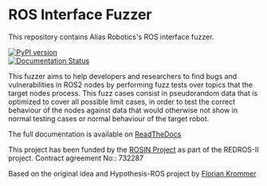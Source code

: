 # ROS Interface Fuzzer

This repository contains Alias Robotics's ROS interface fuzzer.

[![PyPI version](https://badge.fury.io/py/ros2_fuzzer.svg)](https://badge.fury.io/py/ros2_fuzzer)   
[![Documentation Status](https://readthedocs.org/projects/ros2_fuzzer/badge/?version=latest)](https://ros2_fuzzer.readthedocs.io/en/latest/?badge=latest)   


This fuzzer aims to help developers and researchers to find bugs and vulnerabilities in ROS2 nodes by performing fuzz tests
over topics that the target nodes process. This fuzz cases consist in pseudorandom data that is optimized to cover all
possible limit cases, in order to test the correct behaviour of the nodes against data that would otherwise not show 
in normal testing cases or normal behaviour of the target robot.

The full documentation is available on [ReadTheDocs](https://ros2_fuzzer.readthedocs.com)

This project has been funded by the [ROSIN Project](http://rosin-project.eu/) as part of the REDROS-II project.
Contract agreement No.: 732287

Based on the original idea and Hypothesis-ROS project by [Florian Krommer](https://github.com/fkromer/hypothesis-ros)


